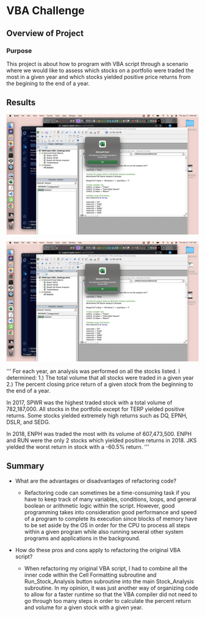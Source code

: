 # VBA Challenge

## Overview of Project

### Purpose

This project is about how to program with VBA script through a scenario where we would like to assess which stocks on a portfolio were traded the most in a given year and which stocks yielded positive price returns from the begining to the end of a year.

## Results

![2017 Stock Analysis Runtime](https://github.com/namin1993/Stock-analysis/blob/a5099ae7ef57b74ee9bf321e74548cca9468504b/Resources/2017_Stock_Analysis-Screen%20Shot%202022-04-21%20at%204.36.19%20AM.png)

![2018 Stock Analysis Runtime](https://github.com/namin1993/Stock-analysis/blob/a5099ae7ef57b74ee9bf321e74548cca9468504b/Resources/2018_Stock_Analysis-Screen%20Shot%202022-04-21%20at%204.37.08%20AM.png)

'''
For each year, an analysis was performed on all the stocks listed. I determined:
  1.) The total volume that all stocks were traded in a given year
  2.) The percent closing price return of a given stock from the beginning to the end of a year.

In 2017, SPWR was the highest traded stock with a total volume of 782,187,000. All stocks in the portfolio except for TERP yielded positive returns. Some stocks yielded extremely high returns such as DQ, EPNH, DSLR, and SEDG. 

In 2018, ENPH was traded the most with its volume of 607,473,500. ENPH and RUN were the only 2 stocks which yielded positive returns in 2018. JKS yielded the worst return in stock with a -60.5% return.
'''


## Summary

- What are the advantages or disadvantages of refactoring code?
  - Refactoring code can sometimes be a time-consuming task if you have to keep track of many variables, conditions, loops, and  general boolean or arithmetic logic within the script. However, good programming takes into consideration good performance and speed of a program to complete its execution since blocks of memory have to be set aside by the OS in order for the CPU to process all steps within a given program while also running several other system programs and applications in the background.

- How do these pros and cons apply to refactoring the original VBA script?
  - When refactoring my original VBA script, I had to combine all the inner code within the Cell Formatting subroutine and Run_Stock_Analysis button subroutine into the main Stock_Analysis subroutine. In my opinion, it was just another way of organizing code to allow for a faster runtime so that the VBA compiler did not need to go through too many steps in order to calculate the percent return and volume for a given stock with a given year.
